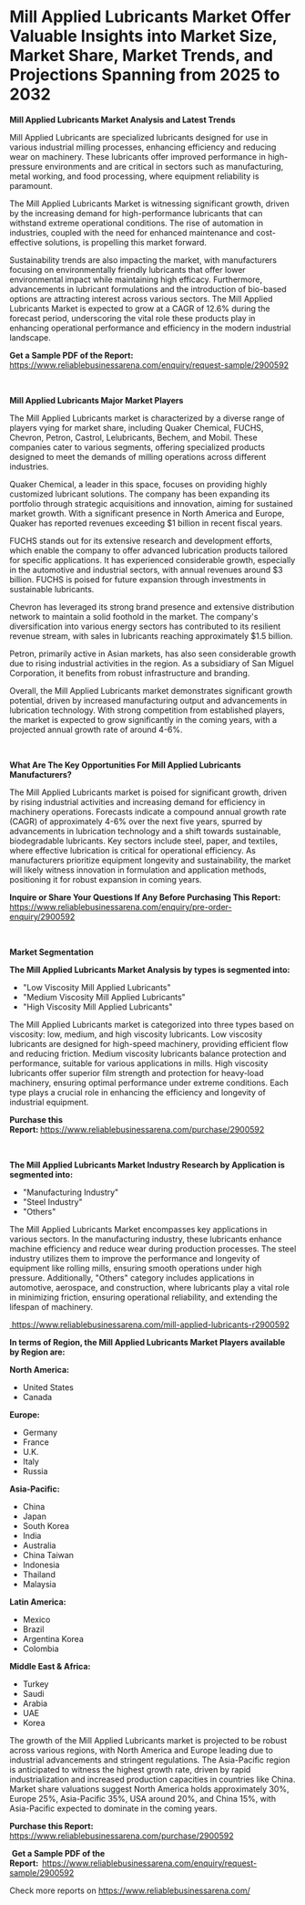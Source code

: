 <p><h1>Mill Applied Lubricants Market Offer Valuable Insights into Market Size, Market Share, Market Trends, and Projections Spanning from 2025 to 2032</h1></p><p><strong>Mill Applied Lubricants Market Analysis and Latest Trends</strong></p>
<p><p>Mill Applied Lubricants are specialized lubricants designed for use in various industrial milling processes, enhancing efficiency and reducing wear on machinery. These lubricants offer improved performance in high-pressure environments and are critical in sectors such as manufacturing, metal working, and food processing, where equipment reliability is paramount. </p><p>The Mill Applied Lubricants Market is witnessing significant growth, driven by the increasing demand for high-performance lubricants that can withstand extreme operational conditions. The rise of automation in industries, coupled with the need for enhanced maintenance and cost-effective solutions, is propelling this market forward. </p><p>Sustainability trends are also impacting the market, with manufacturers focusing on environmentally friendly lubricants that offer lower environmental impact while maintaining high efficacy. Furthermore, advancements in lubricant formulations and the introduction of bio-based options are attracting interest across various sectors. The Mill Applied Lubricants Market is expected to grow at a CAGR of 12.6% during the forecast period, underscoring the vital role these products play in enhancing operational performance and efficiency in the modern industrial landscape.</p></p>
<p><strong>Get a Sample PDF of the Report:&nbsp;</strong> <a href="https://www.reliablebusinessarena.com/enquiry/request-sample/2900592?utm_campaign=2187&utm_medium=2&utm_source=Github&utm_content=ia&utm_term=16032025&utm_id=mill-applied-lubricants">https://www.reliablebusinessarena.com/enquiry/request-sample/2900592</a></p>
<p>&nbsp;</p>
<p><strong>Mill Applied Lubricants Major Market Players</strong></p>
<p><p>The Mill Applied Lubricants market is characterized by a diverse range of players vying for market share, including Quaker Chemical, FUCHS, Chevron, Petron, Castrol, Lelubricants, Bechem, and Mobil. These companies cater to various segments, offering specialized products designed to meet the demands of milling operations across different industries.</p><p>Quaker Chemical, a leader in this space, focuses on providing highly customized lubricant solutions. The company has been expanding its portfolio through strategic acquisitions and innovation, aiming for sustained market growth. With a significant presence in North America and Europe, Quaker has reported revenues exceeding $1 billion in recent fiscal years.</p><p>FUCHS stands out for its extensive research and development efforts, which enable the company to offer advanced lubrication products tailored for specific applications. It has experienced considerable growth, especially in the automotive and industrial sectors, with annual revenues around $3 billion. FUCHS is poised for future expansion through investments in sustainable lubricants.</p><p>Chevron has leveraged its strong brand presence and extensive distribution network to maintain a solid foothold in the market. The company's diversification into various energy sectors has contributed to its resilient revenue stream, with sales in lubricants reaching approximately $1.5 billion.</p><p>Petron, primarily active in Asian markets, has also seen considerable growth due to rising industrial activities in the region. As a subsidiary of San Miguel Corporation, it benefits from robust infrastructure and branding.</p><p>Overall, the Mill Applied Lubricants market demonstrates significant growth potential, driven by increased manufacturing output and advancements in lubrication technology. With strong competition from established players, the market is expected to grow significantly in the coming years, with a projected annual growth rate of around 4-6%.</p></p>
<p>&nbsp;</p>
<p><strong>What Are The Key Opportunities For Mill Applied Lubricants Manufacturers?</strong></p>
<p><p>The Mill Applied Lubricants market is poised for significant growth, driven by rising industrial activities and increasing demand for efficiency in machinery operations. Forecasts indicate a compound annual growth rate (CAGR) of approximately 4-6% over the next five years, spurred by advancements in lubrication technology and a shift towards sustainable, biodegradable lubricants. Key sectors include steel, paper, and textiles, where effective lubrication is critical for operational efficiency. As manufacturers prioritize equipment longevity and sustainability, the market will likely witness innovation in formulation and application methods, positioning it for robust expansion in coming years.</p></p>
<p><strong>Inquire or Share Your Questions If Any Before Purchasing This Report:</strong> <a href="https://www.reliablebusinessarena.com/enquiry/pre-order-enquiry/2900592?utm_campaign=2187&utm_medium=2&utm_source=Github&utm_content=ia&utm_term=16032025&utm_id=mill-applied-lubricants">https://www.reliablebusinessarena.com/enquiry/pre-order-enquiry/2900592</a></p>
<p>&nbsp;</p>
<p><strong>Market Segmentation</strong></p>
<p><strong>The Mill Applied Lubricants Market Analysis by types is segmented into:</strong></p>
<p><ul><li>"Low Viscosity Mill Applied Lubricants"</li><li>"Medium Viscosity Mill Applied Lubricants"</li><li>"High Viscosity Mill Applied Lubricants"</li></ul></p>
<p><p>The Mill Applied Lubricants market is categorized into three types based on viscosity: low, medium, and high viscosity lubricants. Low viscosity lubricants are designed for high-speed machinery, providing efficient flow and reducing friction. Medium viscosity lubricants balance protection and performance, suitable for various applications in mills. High viscosity lubricants offer superior film strength and protection for heavy-load machinery, ensuring optimal performance under extreme conditions. Each type plays a crucial role in enhancing the efficiency and longevity of industrial equipment.</p></p>
<p><strong>Purchase this Report:&nbsp;</strong><a href="https://www.reliablebusinessarena.com/purchase/2900592?utm_campaign=2187&utm_medium=2&utm_source=Github&utm_content=ia&utm_term=16032025&utm_id=mill-applied-lubricants">https://www.reliablebusinessarena.com/purchase/2900592</a></p>
<p>&nbsp;</p>
<p><strong>The Mill Applied Lubricants Market Industry Research by Application is segmented into:</strong></p>
<p><ul><li>"Manufacturing Industry"</li><li>"Steel Industry"</li><li>"Others"</li></ul></p>
<p><p>The Mill Applied Lubricants Market encompasses key applications in various sectors. In the manufacturing industry, these lubricants enhance machine efficiency and reduce wear during production processes. The steel industry utilizes them to improve the performance and longevity of equipment like rolling mills, ensuring smooth operations under high pressure. Additionally, "Others" category includes applications in automotive, aerospace, and construction, where lubricants play a vital role in minimizing friction, ensuring operational reliability, and extending the lifespan of machinery.</p></p>
<p><a href="https://www.reliablebusinessarena.com/mill-applied-lubricants-r2900592?utm_campaign=2187&utm_medium=2&utm_source=Github&utm_content=ia&utm_term=16032025&utm_id=mill-applied-lubricants">&nbsp;https://www.reliablebusinessarena.com/mill-applied-lubricants-r2900592</a></p>
<p><strong>In terms of Region, the Mill Applied Lubricants Market Players available by Region are:</strong></p>
<p>
    <p> <strong> North America: </strong>
        <ul>
            <li>United States</li>
            <li>Canada</li>
        </ul>
        </p> 
    <p> <strong> Europe: </strong>
        <ul>
            <li>Germany</li>
            <li>France</li>
            <li>U.K.</li>
            <li>Italy</li>
            <li>Russia</li>
        </ul>
        </p> 
    <p> <strong> Asia-Pacific: </strong>
        <ul>
            <li>China</li>
            <li>Japan</li>
            <li>South Korea</li>
            <li>India</li>
            <li>Australia</li>
            <li>China Taiwan</li>
            <li>Indonesia</li>
            <li>Thailand</li>
            <li>Malaysia</li>
        </ul>
        </p> 
    <p> <strong> Latin America: </strong>
        <ul>
            <li>Mexico</li>
            <li>Brazil</li>
            <li>Argentina Korea</li>
            <li>Colombia</li>
        </ul>
        </p> 
    <p> <strong> Middle East & Africa: </strong>
        <ul>
            <li>Turkey</li>
            <li>Saudi</li>
            <li>Arabia</li>
            <li>UAE</li>
            <li>Korea</li>
        </ul>
    </p>
    </p>
<p><p>The growth of the Mill Applied Lubricants market is projected to be robust across various regions, with North America and Europe leading due to industrial advancements and stringent regulations. The Asia-Pacific region is anticipated to witness the highest growth rate, driven by rapid industrialization and increased production capacities in countries like China. Market share valuations suggest North America holds approximately 30%, Europe 25%, Asia-Pacific 35%, USA around 20%, and China 15%, with Asia-Pacific expected to dominate in the coming years.</p></p>
<p><strong>Purchase this Report: </strong><a href="https://www.reliablebusinessarena.com/purchase/2900592?utm_campaign=2187&utm_medium=2&utm_source=Github&utm_content=ia&utm_term=16032025&utm_id=mill-applied-lubricants">https://www.reliablebusinessarena.com/purchase/2900592</a></p>
<p>&nbsp;<strong>Get a Sample PDF of the Report:&nbsp;&nbsp;</strong><a href="https://www.reliablebusinessarena.com/enquiry/request-sample/2900592?utm_campaign=2187&utm_medium=2&utm_source=Github&utm_content=ia&utm_term=16032025&utm_id=mill-applied-lubricants">https://www.reliablebusinessarena.com/enquiry/request-sample/2900592</a></p>
<p><strong></strong></p>
<p>Check more reports on <a href="https://www.reliablebusinessarena.com/?utm_campaign=2187&utm_medium=2&utm_source=Github&utm_content=ia&utm_term=16032025&utm_id=mill-applied-lubricants">https://www.reliablebusinessarena.com/</a></p>